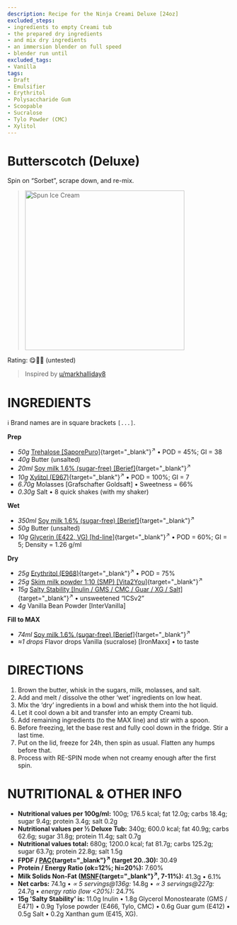 ```yaml
---
description: Recipe for the Ninja Creami Deluxe [24oz]
excluded_steps:
- ingredients to empty Creami tub
- the prepared dry ingredients
- and mix dry ingredients
- an immersion blender on full speed
- blender run until
excluded_tags:
- Vanilla
tags:
- Draft
- Emulsifier
- Erythritol
- Polysaccharide Gum
- Scoopable
- Sucralose
- Tylo Powder (CMC)
- Xylitol
---
```

# Butterscotch (Deluxe)

Spin on “Sorbet”, scrape down, and re-mix.

> <img width=360 alt="Spun Ice Cream" src="" class="zoomable" />

Rating: 😋🧈🍬 (untested)

> Inspired by [u/markhalliday8](https://www.reddit.com/r/icecreamery/comments/1mdzyfp/the_ultimate_butterscotch_gelato_recipe/)

# INGREDIENTS

ℹ️ Brand names are in square brackets `[...]`.

**Prep**

  - _50g_ [Trehalose \[SaporePuro\]](/ice-creamery/info/ingredients/#trehalose-e965){target="_blank"}<sup>↗</sup> • POD = 45%; GI = 38
  - _40g_ Butter (unsalted)
  - _20ml_ [Soy milk 1.6% (sugar-free) \[Berief\]](/ice-creamery/info/ingredients/#soy-milk){target="_blank"}<sup>↗</sup>
  - _10g_ [Xylitol (E967)](/ice-creamery/info/ingredients/#xylitol-e967){target="_blank"}<sup>↗</sup> • POD = 100%; GI = 7
  - _6.70g_ Molasses [Grafschafter Goldsaft] • Sweetness = 66%
  - _0.30g_ Salt • 8 quick shakes (with my shaker)

**Wet**

  - _350ml_ [Soy milk 1.6% (sugar-free) \[Berief\]](/ice-creamery/info/ingredients/#soy-milk){target="_blank"}<sup>↗</sup>
  - _50g_ Butter (unsalted)
  - _10g_ [Glycerin (E422, VG) \[hd-line\]](/ice-creamery/info/ingredients/#vegetable-glycerin-glycerol-vg-e422){target="_blank"}<sup>↗</sup> • POD = 60%; GI = 5; Density = 1.26 g/ml

**Dry**

  - _25g_ [Erythritol (E968)](/ice-creamery/info/ingredients/#erythritol-e968){target="_blank"}<sup>↗</sup> • POD = 75%
  - _25g_ [Skim milk powder 1:10 (SMP) \[Vita2You\]](/ice-creamery/info/ingredients/#skim-milk-powder-smp){target="_blank"}<sup>↗</sup>
  - _15g_ [Salty Stability \[Inulin / GMS / CMC / Guar / XG / Salt\]](/ice-creamery/S/Salty%20Stability/){target="_blank"}<sup>↗</sup> • unsweetened “ICSv2”
  - _4g_ Vanilla Bean Powder [InterVanilla]

**Fill to MAX**

  - _74ml_ [Soy milk 1.6% (sugar-free) \[Berief\]](/ice-creamery/info/ingredients/#soy-milk){target="_blank"}<sup>↗</sup>
  - _≈1 drops_ Flavor drops Vanilla (sucralose) [IronMaxx] • to taste

# DIRECTIONS

 1. Brown the butter, whisk in the sugars, milk, molasses, and salt.
 1. Add and melt / dissolve the other ‘wet’ ingredients on low heat.
 1. Mix the ‘dry’ ingredients in a bowl and whisk them into the hot liquid.
 1. Let it cool down a bit and transfer into an empty Creami tub.
 1. Add remaining ingredients (to the MAX line) and stir with a spoon.
 1. Before freezing, let the base rest and fully cool down in the fridge. Stir a last time.
 1. Put on the lid, freeze for 24h, then spin as usual. Flatten any humps before that.
 1. Process with RE-SPIN mode when not creamy enough after the first spin.

# NUTRITIONAL & OTHER INFO

- **Nutritional values per 100g/ml:** 100g; 176.5 kcal; fat 12.0g; carbs 18.4g; sugar 9.4g; protein 3.4g; salt 0.2g
- **Nutritional values per ½ Deluxe Tub:** 340g; 600.0 kcal; fat 40.9g; carbs 62.6g; sugar 31.8g; protein 11.4g; salt 0.7g
- **Nutritional values total:** 680g; 1200.0 kcal; fat 81.7g; carbs 125.2g; sugar 63.7g; protein 22.8g; salt 1.5g
- **FPDF / [PAC](/ice-creamery/info/glossary/#potere-anti-congelante-pac){target="_blank"}<sup>↗</sup> (target 20..30):** 30.49
- **Protein / Energy Ratio (ok=12%; hi=20%):** 7.60%
- **Milk Solids Non-Fat ([MSNF](/ice-creamery/info/glossary/#milk-solids-not-fat-msnf){target="_blank"}<sup>↗</sup>, 7-11%):** 41.3g • 6.1%
- **Net carbs:** 74.1g • *∝ 5 servings@136g:* 14.8g • *∝ 3 servings@227g:* 24.7g • *energy ratio (low <20%):* 24.7%
- **15g 'Salty Stability' is:** 11.0g Inulin • 1.8g Glycerol Monostearate (GMS / E471) • 0.9g Tylose powder (E466, Tylo, CMC) • 0.6g Guar gum (E412) • 0.5g Salt • 0.2g Xanthan gum (E415, XG).
